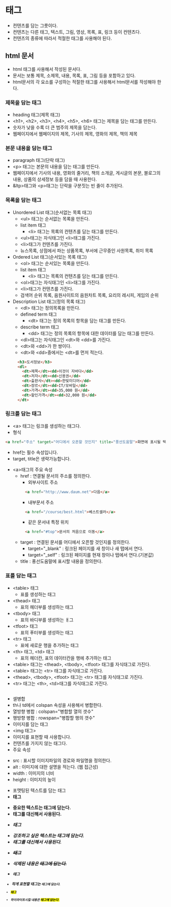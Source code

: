 # 태그
- 컨텐츠를 담는 그릇이다.
- 컨텐츠는 다른 태그, 텍스트, 그림, 영상, 목록, 표, 링크 등이 컨텐츠다.
- 컨텐츠의 종류에 따라서 적절한 태그를 사용해야 된다.

## html 문서
- html 태그를 사용해서 작성된 문서다.
- 문서는 보통 제목, 소제목, 내용, 목록, 표, 그림 등을 포함하고 있다.
- html문서의 각 요소를 구성하는 적절한 태그를 사용해서 html문서를 작성해야 한다.

### 제목을 담는 태그
- heading 태그(제목 태그)
- &lt;h1&gt;, &lt;h2&gt;, &lt;h3&gt;, &lt;h4&gt;, &lt;h5&gt;, &lt;h6&gt; 태그는 제목을 담는 태그를 만든다.
- 숫자가 낮을 수록 더 큰 범주의 제목을 담는다.
- 웹페이지에서 웹페이지의 제목, 기사의 제목, 영화의 제목, 책의 제목

### 본문 내용을 담는 태그
- paragraph 태그(단락 태그)
- &lt;p&gt; 태그는 본문의 내용을 담는 태그를 만든다.
- 웹페이지에서 기사의 내용, 영화의 줄거리, 책의 소개글, 게시글의 본문, 블로그의 내용, 상품의 상세정보 등을 담을 때 사용한다.
- &ltp&gt;태그와 &lt;p&gt;태그는 단락을 구분짓는 빈 줄이 추가된다.

### 목록을 담는 태그
- Unordered List 태그(순서없는 목록 태그)
  + &lt;ul&gt; 태그는 순서없는 목록을 만든다.
  + list item 태그
    * &lt;li&gt; 태그는 목록의 컨텐츠를 담는 태그를 만든다.
  + &lt;ul&gt;태그는 자식태그인 &lt;li&gt;태그를 가진다.
  + &lt;li&gt;태그가 컨텐츠를 가진다.
  + 뉴스목록, 상점에서 파는 상품목록, 부서에 근무중인 사원목록, 취미 목록
- Ordered List 태그(순서있는 목록 태그)
  + &lt;ol&gt; 태그는 순서있는 목록을 만든다.
  + list item 태그
    * &lt;li&gt; 태그는 목록의 컨텐츠를 담는 태그를 만든다.
  + &lt;ol&gt;태그는 자식태그인 &lt;li&gt;태그를 가진다.
  + &lt;li&gt;태그가 컨텐츠를 가진다.
  + 검색어 순위 목록, 음원사이트의 음원차트 목록, 요리의 레시피, 게임의 순위
- Description List 태그(정의 목록 태그)
  + &lt;dl&gt; 태그는 정의목록을 만든다.
  + defined term 태그
    * &lt;dt&gt; 태그는 정의 목록의 항목을 담는 태그를 만든다.
  + describe term 태그
    * &lt;dd&gt; 태그는 정의 목록의 항목에 대한 데이터를 담는 태그를 만든다.
  + &lt;dl&gt;태그는 자식태그인 &lt;dt&gt;와 &lt;dd&gt;를 가진다.
  + &lt;dt&gt;와 &lt;dd&gt;가 한 쌍이다.
  + &lt;dt&gt;와 &lt;dd&gt;중에서는 &lt;dt&gt;를 먼저 적는다.
  ```html
    <h3>도서정보</h3>
    <dl>
      <dt>제목</dt><dd>이것이 자바다</dd>
      <dt>저자</dt><dd>신용권</dd>
      <dt>출판사</dt><dd>한빛미디어</dd>
      <dt>쟝르</dt><dd>IT/모바일</dd>
      <dt>가격</dt><dd>35,000 원</dd>
      <dt>할인가격</dt><dd>32,000 원</dd>
    </dt>
  ```
  
### 링크를 담는 태그
- &lt;a&gt; 태그는 링크를 생성하는 태그다.
- 형식
```html
<a href="주소" target="어디에서 오픈할 것인지" title="풍선도움말">화면에 표시될 텍스트</a>
```
  + href는 필수 속성입니다.
  + target, title은 생략가능합니다.
- &lt;a&gt;태그의 주요 속성
  + href	: 연결될 문서의 주소를 정의한다.
    * 외부사이트 주소		
    ```html
      <a href="http://www.daum.net">다음</a>
    ```
    * 내부문서 주소
    ```html
      <a href="/course/best.html">베스트셀러</a>
    ```
    * 같은 문서내 특정 위치
    ```html
      <a href="#top">문서의 처음으로 이동</a>
    ```
  + target	: 연결된 문서를 어디에서 오픈할 것인지를 정의한다.
    * target="_blank" : 링크된 페이지를 새 창이나 새 탭에서 연다.
    * target="_self" : 링크된 페이지를 현재 창이나  탭에서 연다.(기본값)
  + title	: 풍선도움말에 표시할 내용을 정의한다.

### 표를 담는 태그
- &lt;table&gt; 태그
  + 표를 생성하는 태그
- &lt;thead&gt; 태그
  + 표의 헤더부를 생성하는 태그
- &lt;tbody&gt; 태그
  + 표의 바디부를 생성하는 ㅐ그
- &lt;tfoot&gt; 태그
  + 표의 푸터부를 생성하는 태그
- &lt;tr&gt; 태그
  + 표에 새로운 행을 추가하는 태그
- &lt;th&gt; 태그, &lt;td&gt; 태그
  + 표의 헤더칸, 표의 데이터칸을 행에 추가하는 태그
- &lt;table&gt; 태그는 &lt;thead&gt;, &lt;tbody&gt;, &lt;tfoot&gt; 태그를 자식태그로 가진다.
- &lt;table&gt; 태그는 &lt;tr&gt; 태그를 자식태그로 가진다.
- &lt;thead&gt;, &lt;tbody&gt;, &lt;tfoot&gt; 태그는 &lt;tr&gt; 태그를 자식태그로 가진다.
- &lt;tr&gt; 태그는 &lt;th&gt;, &lt;td&gt;태그를 자식태그로 가진다.
```html
```

- 셀병합
- th나 td에서 colspan 속성을 사용해서 병합한다.
- 열방향 병합 : colspan="병합할 열의 갯수"
- 행방향 병합 : rowspan="병합할 행의 갯수"
- 이미지를 담는 태그
- <img 태그>
- 이미지를 표현할 때 사용합니다.
- 컨텐츠를 가지지 않는 태그다. <img src="" alt="" /> 
- 주요 속성
* src : 표시할 이미지파일의 경로와 파일명을 정의한다.
* alt : 이미지에 대한 설명을 적는다. (웹 접근성)
* width : 이미지의 너비
* height : 이미지의 높이
- 포맷팅된 텍스트를 담는 태그
- <strong> 태그
* 중요한 텍스트는 <strong>태그에 담는다.
* <b> 태그를 대신해서 사용된다.
- <em> 태그
* 강조하고 싶은 텍스트는 <em>태그에 담는다.
* <i> 태그를 대신해서 사용된다.
- <del> 태그
* 삭제된 내용은 <del>태그에 담는다.
- <small> 태그
* 작게 표현할 태그는 <small>태그에 담는다.
- <mark> 태그
* 하이라이트시킬 내용은 <mark>태그에 담는다.










